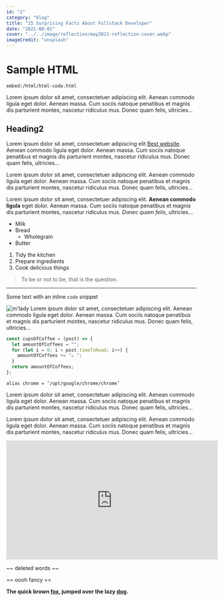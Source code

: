 ```yaml
---
id: "2"
category: "blog"
title: "25 Surprising Facts About Fullstack Developer"
date: "2021-08-01"
cover: "../../image/reflection/may2021-reflection-cover.webp"
imageCredit: "unsplash"
---
```


# Sample HTML

`embed:/html/html-code.html`

Lorem ipsum dolor sit amet, consectetuer adipiscing elit. Aenean commodo ligula eget dolor. Aenean massa. Cum sociis natoque penatibus et magnis dis parturient montes, nascetur ridiculus mus. Donec quam felis, ultricies...

## Heading2

Lorem ipsum dolor sit amet, consectetuer adipiscing elit [Best website](https://alligator.io/ "Title Text"). Aenean commodo ligula eget dolor. Aenean massa. Cum sociis natoque penatibus et magnis dis parturient montes, nascetur ridiculus mus. Donec quam felis, ultricies...

Lorem ipsum dolor sit amet, consectetuer adipiscing elit. Aenean commodo ligula eget dolor. Aenean massa. Cum sociis natoque penatibus et magnis dis parturient montes, nascetur ridiculus mus. Donec quam felis, ultricies...

Lorem ipsum dolor sit amet, consectetuer adipiscing elit. **Aenean commodo ligula** eget dolor. Aenean massa. Cum sociis natoque penatibus et magnis dis parturient montes, nascetur ridiculus mus. _Donec quam felis_, ultricies...

- Milk
- Bread
  - Wholegrain
- Butter

1. Tidy the kitchen
2. Prepare ingredients
3. Cook delicious things

> To be or not to be, that is the question.

---

Some text with an inline `code` snippet

![m'lady](https://i.imgur.com/v8IVDka.jpg)
Lorem ipsum dolor sit amet, consectetuer adipiscing elit. Aenean commodo ligula eget dolor. Aenean massa. Cum sociis natoque penatibus et magnis dis parturient montes, nascetur ridiculus mus. Donec quam felis, ultricies...

```javascript
const cupsOfCoffee = (post) => {
  let amountOfCoffees = "";
  for (let i = 0; i < post.timeToRead; i++) {
    amountOfCoffees += "☕ ";
  }
  return amountOfCoffees;
};
```

```shell
alias chrome = ‘/opt/google/chrome/chrome’

```

Lorem ipsum dolor sit amet, consectetuer adipiscing elit. Aenean commodo ligula eget dolor. Aenean massa. Cum sociis natoque penatibus et magnis dis parturient montes, nascetur ridiculus mus. Donec quam felis, ultricies...

Lorem ipsum dolor sit amet, consectetuer adipiscing elit. Aenean commodo ligula eget dolor. Aenean massa. Cum sociis natoque penatibus et magnis dis parturient montes, nascetur ridiculus mus. Donec quam felis, ultricies...

<iframe width="560" height="315" src="https://www.youtube.com/embed/4n0xNbfJLR8" frameborder="0" allowfullscreen></iframe>

\~\~ deleted words \~\~

== oooh fancy ==

**The quick brown [fox][1], jumped over the lazy [dog][2].**

[1]: https://en.wikipedia.org/wiki/Fox "Wikipedia: Fox"
[2]: https://en.wikipedia.org/wiki/Dog "Wikipedia: Dog"
